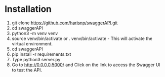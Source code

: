 

# Installation

1. git clone  https://github.com/harisnp/swaggerAPI.git 
2. cd swaggerAPI 
3. python3 -m venv venv
4. source venv/bin/activate or . venv/bin/activate - This will activate the virtual environment. 
5. cd swaggerAPI
6. pip install -r requirements.txt
7. Type python3 server.py
8. Go to http://0.0.0.0:5000/ and Click on the link to access the Swagger UI to test the API. 
